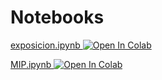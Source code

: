 # Notebooks

[exposicion.ipynb ![Open In Colab](https://colab.research.google.com/assets/colab-badge.svg)](https://colab.research.google.com/github/akielbowicz/tp-msscae-2024/blob/main/notebooks/exposicion.ipynb)

[MIP.ipynb ![Open In Colab](https://colab.research.google.com/assets/colab-badge.svg)](https://colab.research.google.com/github/akielbowicz/tp-msscae-2024/blob/main/notebooks/MIP.ipynb)